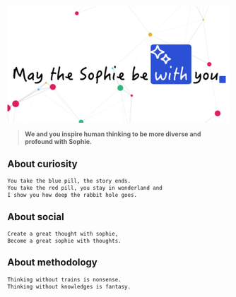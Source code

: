
[![May the sophie be with you](../img/slogan_social.png)](think.withsophie.ai)

> **We and you inspire human thinking to be more diverse and profound with Sophie.**

## About curiosity
  
```
You take the blue pill, the story ends.
You take the red pill, you stay in wonderland and
I show you how deep the rabbit hole goes.
```

## About social
  
```
Create a great thought with sophie,
Become a great sophie with thoughts.
```

## About methodology
  
```
Thinking without trains is nonsense.
Thinking without knowledges is fantasy.
```
